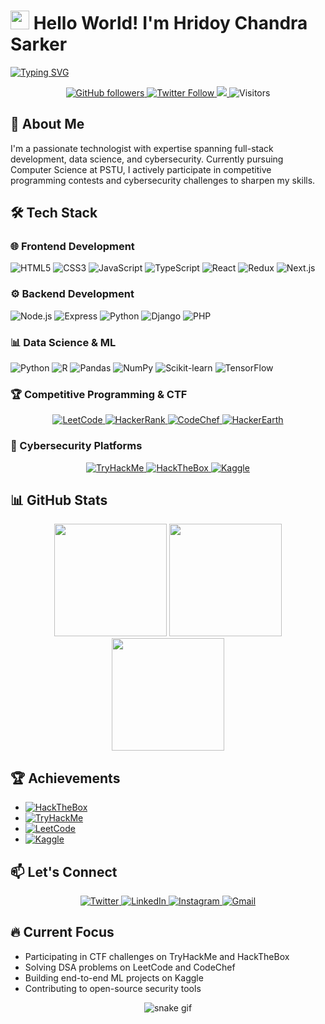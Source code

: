 # <img src="https://raw.githubusercontent.com/Tarikul-Islam-Anik/Animated-Fluent-Emojis/master/Emojis/Hand%20gestures/Waving%20Hand.png" width="30px"> Hello World! I'm Hridoy Chandra Sarker

[![Typing SVG](https://readme-typing-svg.herokuapp.com?font=Fira+Code&weight=600&size=24&pause=1000&color=68F7C6&width=600&lines=Full+Stack+Developer+%7C+CTF+Player;Data+Science+Enthusiast+%7C+Competitive+Coder;Cyber+Security+Researcher+%7C+ML+Practitioner)](https://git.io/typing-svg)

<p align="center">
  <a href="https://github.com/hcsarker?tab=followers">
    <img alt="GitHub followers" src="https://img.shields.io/github/followers/hcsarker?color=green&logo=github">
  </a>
  <a href="https://twitter.com/hridoy75s">
    <img alt="Twitter Follow" src="https://img.shields.io/twitter/follow/hridoy75s?color=1DA1F2&logo=twitter&style=flat">
  </a>
  <a href="https://www.linkedin.com/in/hridoy-chandra-sarker/">
    <img src="https://img.shields.io/badge/LinkedIn-0077B5?style=flat&logo=linkedin&logoColor=white">
  </a>
  <img alt="Visitors" src="https://komarev.com/ghpvc/?username=hcsarker&color=blueviolet">
</p>

## 🚀 About Me

I'm a passionate technologist with expertise spanning full-stack development, data science, and cybersecurity. Currently pursuing Computer Science at PSTU, I actively participate in competitive programming contests and cybersecurity challenges to sharpen my skills.

## 🛠️ Tech Stack

### 🌐 Frontend Development
![HTML5](https://img.shields.io/badge/-HTML5-E34F26?style=flat&logo=html5&logoColor=white)
![CSS3](https://img.shields.io/badge/-CSS3-1572B6?style=flat&logo=css3)
![JavaScript](https://img.shields.io/badge/-JavaScript-F7DF1E?style=flat&logo=javascript&logoColor=black)
![TypeScript](https://img.shields.io/badge/-TypeScript-3178C6?style=flat&logo=typescript&logoColor=white)
![React](https://img.shields.io/badge/-React-61DAFB?style=flat&logo=react&logoColor=black)
![Redux](https://img.shields.io/badge/-Redux-764ABC?style=flat&logo=redux&logoColor=white)
![Next.js](https://img.shields.io/badge/-Next.js-000000?style=flat&logo=next.js&logoColor=white)

### ⚙️ Backend Development
![Node.js](https://img.shields.io/badge/-Node.js-339933?style=flat&logo=node.js&logoColor=white)
![Express](https://img.shields.io/badge/-Express-000000?style=flat&logo=express&logoColor=white)
![Python](https://img.shields.io/badge/-Python-3776AB?style=flat&logo=python&logoColor=white)
![Django](https://img.shields.io/badge/-Django-092E20?style=flat&logo=django&logoColor=white)
![PHP](https://img.shields.io/badge/-PHP-777BB4?style=flat&logo=php&logoColor=white)

### 📊 Data Science & ML
![Python](https://img.shields.io/badge/-Python-3776AB?style=flat&logo=python&logoColor=white)
![R](https://img.shields.io/badge/-R-276DC3?style=flat&logo=r&logoColor=white)
![Pandas](https://img.shields.io/badge/-Pandas-150458?style=flat&logo=pandas&logoColor=white)
![NumPy](https://img.shields.io/badge/-NumPy-013243?style=flat&logo=numpy&logoColor=white)
![Scikit-learn](https://img.shields.io/badge/-Scikit_learn-F7931E?style=flat&logo=scikit-learn&logoColor=white)
![TensorFlow](https://img.shields.io/badge/-TensorFlow-FF6F00?style=flat&logo=tensorflow&logoColor=white)

### 🏆 Competitive Programming & CTF
<div align="center">
  <a href="https://leetcode.com/hcsarker/">
    <img src="https://img.shields.io/badge/-LeetCode-FFA116?style=for-the-badge&logo=leetcode&logoColor=black" alt="LeetCode">
  </a>
  <a href="https://www.hackerrank.com/hridoy_pstu">
    <img src="https://img.shields.io/badge/-HackerRank-2EC866?style=for-the-badge&logo=hackerrank&logoColor=white" alt="HackerRank">
  </a>
  <a href="https://www.codechef.com/users/yourusername">
    <img src="https://img.shields.io/badge/-CodeChef-5B4638?style=for-the-badge&logo=codechef&logoColor=white" alt="CodeChef">
  </a>
  <a href="https://www.hackerearth.com/@yourusername">
    <img src="https://img.shields.io/badge/-HackerEarth-2C3454?style=for-the-badge&logo=hackerearth&logoColor=white" alt="HackerEarth">
  </a>
</div>

### 🔐 Cybersecurity Platforms
<div align="center">
  <a href="https://tryhackme.com/p/mr.maco">
    <img src="https://img.shields.io/badge/-TryHackMe-212C42?style=for-the-badge&logo=tryhackme&logoColor=white" alt="TryHackMe">
  </a>
  <a href="https://account.hackthebox.com/profile/hcsarker">
    <img src="https://img.shields.io/badge/-HackTheBox-9FEF00?style=for-the-badge&logo=hackthebox&logoColor=black" alt="HackTheBox">
  </a>
  <a href="https://www.kaggle.com/hridoychandrasarker">
    <img src="https://img.shields.io/badge/-Kaggle-20BEFF?style=for-the-badge&logo=kaggle&logoColor=white" alt="Kaggle">
  </a>
</div>

## 📊 GitHub Stats

<div align="center">
  <img height="180em" src="https://github-readme-stats.vercel.app/api?username=hcsarker&show_icons=true&theme=radical&include_all_commits=true&count_private=true"/>
  <img height="180em" src="https://github-readme-stats.vercel.app/api/top-langs/?username=hcsarker&layout=compact&langs_count=10&theme=radical"/>
  <img height="180em" src="https://github-readme-streak-stats.herokuapp.com/?user=hcsarker&theme=radical"/>
</div>

## 🏆 Achievements

- [![HackTheBox](https://img.shields.io/badge/HackTheBox-Rank%3A%20Top%2010%25-9FEF00?style=flat&logo=hackthebox)](https://app.hackthebox.com/profile/yourusername)
- [![TryHackMe](https://img.shields.io/badge/TryHackMe-Top%205%25%20Player-212C42?style=flat&logo=tryhackme)](https://tryhackme.com/p/yourusername)
- [![LeetCode](https://img.shields.io/badge/LeetCode-500%2B%20Problems%20Solved-FFA116?style=flat&logo=leetcode)](https://leetcode.com/yourusername/)
- [![Kaggle](https://img.shields.io/badge/Kaggle-Expert-20BEFF?style=flat&logo=kaggle)](https://www.kaggle.com/yourusername)

## 📫 Let's Connect

<p align="center">
  <a href="https://twitter.com/hridoy75s" target="_blank">
    <img src="https://img.shields.io/badge/Twitter-1DA1F2?style=for-the-badge&logo=twitter&logoColor=white" alt="Twitter">
  </a>
  <a href="https://linkedin.com/in/hridoy-chandra-sarker" target="_blank">
    <img src="https://img.shields.io/badge/LinkedIn-0077B5?style=for-the-badge&logo=linkedin&logoColor=white" alt="LinkedIn">
  </a>
  <a href="https://www.instagram.com/hridoy__73/" target="_blank">
    <img src="https://img.shields.io/badge/Instagram-E4405F?style=for-the-badge&logo=instagram&logoColor=white" alt="Instagram">
  </a>
  <a href="mailto:hcsarker2002@gmail.com">
    <img src="https://img.shields.io/badge/Gmail-D14836?style=for-the-badge&logo=gmail&logoColor=white" alt="Gmail">
  </a>
</p>

## 🔥 Current Focus

- Participating in CTF challenges on TryHackMe and HackTheBox
- Solving DSA problems on LeetCode and CodeChef
- Building end-to-end ML projects on Kaggle
- Contributing to open-source security tools

<p align="center">
  <img src="https://github.com/hcsarker/hcsarker/raw/output/github-contribution-grid-snake.svg" alt="snake gif">
</p>


<!--
[![Typing SVG](https://readme-typing-svg.herokuapp.com?font=Fira+Code&pause=1000&color=68F7C6&width=435&lines=This+is+Hridoy+!+Learning+Enthusiast!;Currently+studying+at+PSTU!)](https://git.io/typing-svg)

<h1 align="center">Hello! 👋, I'm Hridoy Chandra Sarker!</h1>
<h3 align="center">A passionate Full stack developer and Cybersecurity enthusiast from Bangladesh.</h3>
<br>

- 🌱 I’m currently learning **Frameworks, Courses, Programming, and Cybersecurity!**

- 👯 I’m looking to collaborate on .....

- 💬 Ask me about **MEARN, Programming, Hackathons, & Cybersecurity!**

- 📫 How to reach me: **hcsarker2002@gmail.com**

- 📄 Know about my experiences [Hridoy Chandra Sarker](https://www.linkedin.com/in/hridoy-chandra-sarker/)

<h3 align="left">Connect with me:</h3>
<p align="left">
  <a href="https://twitter.com/hridoy75s" target="blank">
    <img align="center" src="https://raw.githubusercontent.com/rahuldkjain/github-profile-readme-generator/master/src/images/icons/Social/twitter.svg" alt="Twitter" width="30" height="30"/>
  </a>
  <a href="https://fb.com/hridoychandra.sarker.70" target="blank">
    <img align="center" src="https://raw.githubusercontent.com/rahuldkjain/github-profile-readme-generator/master/src/images/icons/Social/facebook.svg" alt="Facebook" width="30" height="30"/>
  </a>
  <a href="https://www.instagram.com/hridoy__73/" target="blank">
    <img align="center" src="https://raw.githubusercontent.com/rahuldkjain/github-profile-readme-generator/master/src/images/icons/Social/instagram.svg" alt="Instagram" width="30" height="30"/>
  </a>
</p>

<h3 align="left">Languages and Tools: </h3>
<p align="left">
  <a href="https://getbootstrap.com" target="_blank" rel="noreferrer">
    <img src="https://raw.githubusercontent.com/devicons/devicon/master/icons/bootstrap/bootstrap-plain-wordmark.svg" alt="Bootstrap" width="40" height="40"/>
  </a>
  <a href="https://www.w3.org/html/" target="_blank" rel="noreferrer">
    <img src="https://raw.githubusercontent.com/devicons/devicon/master/icons/html5/html5-original-wordmark.svg" alt="HTML5" width="40" height="40"/>
  </a>
  <a href="https://www.w3schools.com/css/" target="_blank" rel="noreferrer">
    <img src="https://raw.githubusercontent.com/devicons/devicon/master/icons/css3/css3-original-wordmark.svg" alt="CSS3" width="40" height="40"/>
  </a>
  <a href="https://developer.mozilla.org/en-US/docs/Web/JavaScript" target="_blank" rel="noreferrer">
    <img src="https://raw.githubusercontent.com/devicons/devicon/master/icons/javascript/javascript-original.svg" alt="JavaScript" width="40" height="40"/>
  </a>
  <a href="https://reactjs.org/" target="_blank" rel="noreferrer">
    <img src="https://raw.githubusercontent.com/devicons/devicon/master/icons/react/react-original-wordmark.svg" alt="React" width="40" height="40"/>
  </a>
  <a href="https://nodejs.org" target="_blank" rel="noreferrer">
    <img src="https://raw.githubusercontent.com/devicons/devicon/master/icons/nodejs/nodejs-original-wordmark.svg" alt="Node.js" width="40" height="40"/>
  </a>
  
</p>

<p><img align="left" src="https://github-readme-stats.vercel.app/api/top-langs?username=hcsarker&show_icons=true&locale=en&layout=compact" alt="hcsarker" /></p>

<p>&nbsp;<img align="center" src="https://github-readme-stats.vercel.app/api?username=hcsarker&show_icons=true&locale=en" alt="hcsarker" /></p>

<p><img align="center" src="https://github-readme-streak-stats.herokuapp.com/?user=hcsarker&" alt="hcsarker" /></p>

<p align="left"> <img src="https://komarev.com/ghpvc/?username=hcsarker&label=Profile%20views&color=0e75b6&style=flat" alt="hcsarker" /> </p>

<p align="left"> <a href="https://github.com/ryo-ma/github-profile-trophy"><img src="https://github-profile-trophy.vercel.app/?username=hcsarker" alt="hcsarker" /></a> </p>

<p align="left"> <a href="https://twitter.com/hridoy75s" target="blank"><img src="https://img.shields.io/twitter/follow/@hridoy75s?logo=twitter&style=for-the-badge" alt="@hridoy75s" /></a> </p>


**Hridoy75-hub/Hridoy75-hub** is a ✨ _special_ ✨ repository because its `README.md` (this file) appears on your GitHub profile.

Here are some ideas to get you started:

- 🔭 I’m currently working on ...
- 🌱 I’m currently learning ...
- 👯 I’m looking to collaborate on ...
- 🤔 I’m looking for help with ...
- 💬 Ask me about ...
- 📫 How to reach me: ...
- 😄 Pronouns: ...
- ⚡ Fun fact: ...
-->
